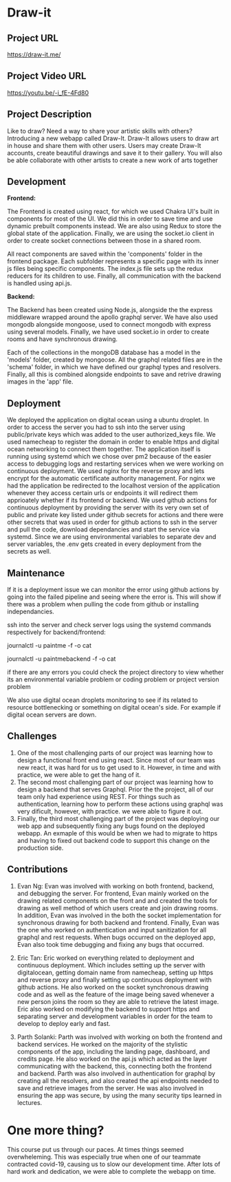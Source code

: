 # Draw-it

## Project URL

https://draw-it.me/

## Project Video URL 

https://youtu.be/-i_fE-4Fd80

## Project Description

Like to draw? Need a way to share your artistic skills with others? Introducing a new webapp called Draw-It. Draw-It allows users to draw art in house and share them with other users. Users may create Draw-It accounts, create beautiful drawings and save it to their gallery. You will also be able collaborate with other artists to create a new work of arts together

## Development

**Frontend:**

The Frontend is created using react, for which we used Chakra UI's built in components for most of the UI. We did this in order to save time and use dynamic prebuilt components instead. We are also using Redux to store the global state of the application. Finally, we are using the socket.io client in order to create socket connections between those in a shared room.

All react components are saved within the 'components' folder in the frontend package. Each subfolder represents a specific page with its inner js files being specific components. The index.js file sets up the redux reducers for its children to use. Finally, all communication with the backend is handled using api.js.

**Backend:**

The Backend has been created using Node.js, alongside the the express middleware wrapped around the apollo graphql server. We have also used mongodb alongside mongoose, used to connect mongodb with express using several models. Finally, we have used socket.io in order to create rooms and have synchronous drawing.

Each of the collections in the mongoDB database has a model in the 'models' folder, created by mongoose. All the graphql related files are in the 'schema' folder, in which we have defined our graphql types and resolvers. Finally, all this is combined alongside endpoints to save and retrive drawing images in the 'app' file.

## Deployment

We deployed the application on digital ocean using a ubuntu droplet. In order to access the server you had to ssh into the server using public/private keys which 
was added to the user authorized_keys file. We used namecheap to register the domain in order to enable https and digital ocean networking to connect them together.
The application itself is running using systemd which we chose over pm2 because of the easier access to debugging logs and restarting services
when we were working on continuous deployment. We used nginx for the reverse proxy and lets encrypt for the automatic certificate authority management. For nginx we had the application
be redirected to the localhost version of the application whenever they access certain urls or endpoints it will redirect them apprioately whether if its frontend or backend. We used
github actions for continuous deployment by providing the server with its very own set of public and private key listed under github secrets for actions and there were other secrets
that was used in order for github actions to ssh in the server and pull the code, download dependancies and start the service via systemd. Since we are using environmental variables
to separate dev and server variables, the .env gets created in every deployment from the secrets as well.

## Maintenance

If it is a deployment issue we can monitor the error using github actions by going into the failed pipeline and seeing where the error is. 
This will show if there was a problem when pulling the code from github or installing independancies.

ssh into the server and check server logs using the systemd commands respectively for backend/frontend:

journalctl -u paintme -f -o cat

journalctl -u paintmebackend -f -o cat

if there are any errors you could check the project directory to view whether its an environmental variable problem or coding problem or project version problem

We also use digital ocean droplets monitoring to see if its related to resource bottlenecking or something on digital ocean's side. For example if digital ocean servers are down.


## Challenges

1. One of the most challenging parts of our project was learning how to design a functional front end using react. Since most of our team was new
   react, it was hard for us to get used to it. However, in time and with practice, we were able to get the hang of it.
2. The second most challenging part of our project was learning how to design a backend that serves Graphql. Prior the the project, all of our team 
   only had experience using REST. For things such as authentication, learning how to perform these actions using graphql was very dificult, however, with practice.
   we were able to figure it out.
3. Finally, the third most challenging part of the project was deploying our web app and subsequently fixing any bugs found on the deployed webapp. An exmaple of this
   would be when we had to migrate to https and having to fixed out backend code to support this change on the production side.

## Contributions

1. Evan Ng:
   Evan was involved with working on both frontend, backend, and debugging the server. For frontend, Evan mainly worked on the drawing related components on
   the front and and created the tools for drawing as well method of which users create and join drawing rooms. In addition, Evan was involved in the both the
   socket implementation for synchronous drawing for both backend and frontend. Finally, Evan was the one who worked on authentication and input sanitization
   for all graphql and rest requests. When bugs occurred on the deployed app, Evan also took time debugging and fixing any bugs that occurred. 

2. Eric Tan:
   Eric worked on everything related to deployment and continuous deployment. Which includes setting up the server with digitalocean, getting domain name from
   namecheap, setting up https and reverse proxy and finally setting up continuous deployment with github actions. He also worked on the socket synchronous drawing
   code and as well as the feature of the image being saved whenever a new person joins the room so they are able to retrieve the latest image. Eric also worked on
   modifying the backend to support https and separating server and development variables in order for the team to develop to deploy early and fast.

3. Parth Solanki:
   Parth was involved with working on both the frontend and backend services. He worked on the majority of the stylistic components of the app, 
   including the landing page, dashboard, and credits page. He also worked on the api.js which acted as the layer communicating with the backend, this, 
   connecting both the frontend and backend. Parth was also involved in authentication for graphql by creating all the resolvers, and also created the api endpoints 
   needed to save and retrieve images from the server. He was also involved in ensuring the app was secure, by using the many security tips learned in lectures. 




# One more thing? 
This course put us through our paces. At times things seemed overwheleming. This was especially true when one of our teammate contracted covid-19, causing us to slow our development time. After lots of hard work and dedication, we were able to complete the webapp on time.
